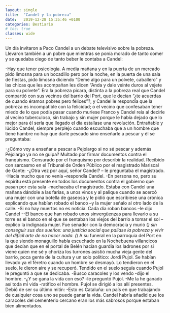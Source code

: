 ```yaml
---
layout: single
title:  "Candel y la pobreza"
date:   2019-12-28 15:35:46 +0100
categories: Bestiario
# toc: true
classes: wide
---
```


Un día invitaron a Paco Candel a un debate televisivo sobre la pobreza. Llevaron también a un pobre que mientras se ponía morado de tanto comer y se quedaba ciego de tanto beber le contaba a Candel:

-Hay que tener psicología. A media mañana  y en la puerta de un mercado  pido limosna para un bocadillo pero por la noche, en la puerta de una sala de fiestas, pido limosna diciendo “Deme algo para un polvete, caballero” y las chicas que les acompañan les dicen “Anda y dale veinte duros al vejete para su polvete”.
Era la pobreza picara, distinta a la pobreza real que Candel compartió con sus vecinos del barrio del Port, que le decían “¿te acuerdas de cuando éramos pobres pero felices”?, y Candel le respondía que la pobreza es incompatible con la felicidad; o el vecino que confesaban tener miedo de lo que podía pasar cuando muriese Franco y Candel reía al decirle al  vecino tuberculoso, sin trabajo y sin mujer porque le había  dejado que lo mejor para él sería que llegado el día estallase una revolución. 
Entrañable y lúcido Candel, siempre perplejo cuando escuchaba que a un hombre que tiene hambre no hay que darle pescado sino enseñarle a pescar y él se preguntaba:

-¿Cómo voy a enseñar a pescar a Pejolargo si no sé pescar y además Pejolargo ya no se guipa?
Multado por firmar documentos contra el franquismo. Censurado por el franquismo por describir la realidad. Recibido con sarcasmo en el Tribunal de Orden Público por el magistrado Mariscal de Gante:
-¿Otra vez por aquí, señor Candel? – le preguntaba el magistrado.
-Hacia mucho que no venía –respondía Candel.
-En persona no, pero su espíritu está presente en todos los documentos contra el gobierno que pasan por esta sala -machacaba el magistrado. 
Estaba con Candel una mañana dándole a las farias, a unos vinos y al palique cuando se acercó una mujer con una botella de gaseosa y le pidió  que escribiese una crónica explicando que habían robado el banco –y la mujer señalo al otro lado de la calle.
-Si no hay muertos no es noticia. Cada día roban bancos –le dijo Candel
--El banco que han robado unos sinvergüenzas para llevarlo a su torre es el banco en el que  se sentaban los viejos del barrio a tomar el sol –explico la indignada mujer.
Fue senador con la democracia y murió (*) sin conseguir sus dos sueños: una justicia social que paliase la pobreza y vivir del difícil arte de no hacer nada. 
(*) A su funeral  en la parroquia del Port en la que siendo monaguillo había escuchado en la Nochebuena villancicos que decían que en el portal de Belén hacían guardia los ladrones por si viene quien me sé y choriza los turrones asistió mucha vieja  gente del barrio, poca gente de la cultura y un solo político: Jordi Pujol. Se habían llevado ya el féretro cuando un hombre se  desmayó. Lo tendieron en el suelo, le dieron aire y se recuperó. Tendido en el  suelo seguía cuando Pujol le preguntó a que se dedicaba. 
-Busco caracoles y los vendo -dijo el hombre. 
-¿Y se gana la vida con eso? -le preguntó Pujol. 
-Me la he ganado así toda mi vida -ratifico el hombre. 
Pujol se dirigió a los allí presentes. Debió de ser su último mitin: 
-Esto es Cataluña: un país en que trabajando de cualquier cosa uno se puede ganar la vida.
 Candel habría añadid que los caracoles del cementerio cercano eran los más sabrosos porque estaban bien alimentados.

